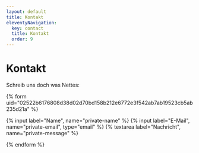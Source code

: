 ```yaml
---
layout: default
title: Kontakt
eleventyNavigation:
  key: contact
  title: Kontakt
  order: 9
---
```


# Kontakt

Schreib uns doch was Nettes:

{% form uid="02522b6176808d38d02d70bd158b212e6772e3f542ab7ab19523cb5ab235d21a" %}

{% input label="Name", name="private-name" %}
{% input label="E-Mail", name="private-email", type="email" %}
{% textarea label="Nachricht", name="private-message" %}

{% endform %}
